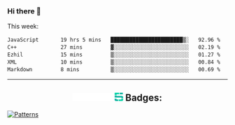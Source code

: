 ### Hi there 👋

This week:
<!--START_SECTION:waka-->

```txt
JavaScript       19 hrs 5 mins   ███████████████████████▒░   92.96 %
C++              27 mins         ▓░░░░░░░░░░░░░░░░░░░░░░░░   02.19 %
Ezhil            15 mins         ▒░░░░░░░░░░░░░░░░░░░░░░░░   01.27 %
XML              10 mins         ▒░░░░░░░░░░░░░░░░░░░░░░░░   00.84 %
Markdown         8 mins          ▒░░░░░░░░░░░░░░░░░░░░░░░░   00.69 %
```

<!--END_SECTION:waka-->

---

<h2 style="text-align:center; font-weight: bold;" align="center"><img src="https://github.com/layer5io/layer5/blob/master/.github/assets/images/layer5/layer5-light-no-trim.svg" width="115px"> Badges: </h2>

<a href= "https://meshery.layer5.io/user/04079145-d65d-4d0f-a40e-533d358bea83?tab=badges"><img height="224px" src = "https://badges.layer5.io/assets/badges/patterns/patterns.png" alt = "Patterns" /></a>

